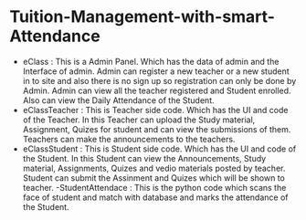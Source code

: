 # Tuition-Management-with-smart-Attendance

- eClass : This is a Admin Panel. Which has the data of admin and the Interface of admin. Admin can register a new teacher or a new student in to site and also there is no sign up so registration can only be done by Admin. Admin can view all the teacher registered and Student enrolled. Also can view the Daily Attendance of the Student.
- eClassTeacher : This is Teacher side code. Which has the UI and code of the Teacher. In this Teacher can upload the Study material, Assignment, Quizes for student and can view the submissions of them. Teachers can make the announcements to the teachers.
- eClassStudent : This is Student side code. Which has the UI and code of the Student. In this Student can view the Announcements, Study material, Assignments, Quizes and vedio materials posted by teacher. Student can submit the Assinment and Quizes which will be shown to teacher.
-StudentAttendace : This is the python code which scans the face of student and match with database and marks the attendance of the Student.
